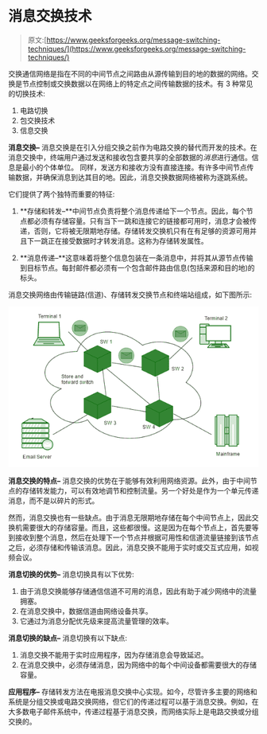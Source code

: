 # 消息交换技术

> 原文:[https://www.geeksforgeeks.org/message-switching-techniques/](https://www.geeksforgeeks.org/message-switching-techniques/)

交换通信网络是指在不同的中间节点之间路由从源传输到目的地的数据的网络。交换是节点控制或交换数据以在网络上的特定点之间传输数据的技术。有 3 种常见的切换技术:

1.  电路切换
2.  包交换技术
3.  信息交换

**消息交换–**
消息交换是在引入分组交换之前作为电路交换的替代而开发的技术。在消息交换中，终端用户通过发送和接收包含要共享的全部数据的*消息*进行通信。信息是最小的个体单位。
同样，发送方和接收方没有直接连接。有许多中间节点传输数据，并确保消息到达其目的地。因此，消息交换数据网络被称为逐跳系统。

它们提供了两个独特而重要的特征:

1.  **存储和转发–**中间节点负责将整个消息传递给下一个节点。因此，每个节点都必须有存储容量。只有当下一跳和连接它的链接都可用时，消息才会被传递，否则，它将被无限期地存储。存储转发交换机只有在有足够的资源可用并且下一跳正在接受数据时才转发消息。这称为存储转发属性。

2.  **消息传递–**这意味着将整个信息包装在一条消息中，并将其从源节点传输到目标节点。每封邮件都必须有一个包含邮件路由信息(包括来源和目的地)的标头。

消息交换网络由传输链路(信道)、存储转发交换节点和终端站组成，如下图所示:

![](img/81253366a523b9753b854b2c46fd82d5.png)

**消息交换的特点–**
消息交换的优势在于能够有效利用网络资源。此外，由于中间节点的存储转发能力，可以有效地调节和控制流量。另一个好处是作为一个单元传递消息，而不是以碎片的形式。

然而，消息交换也有一些缺点。由于消息无限期地存储在每个中间节点上，因此交换机需要很大的存储容量。而且，这些都很慢。这是因为在每个节点上，首先要等到接收到整个消息，然后在处理下一个节点并根据可用性和信道流量链接到该节点之后，必须存储和传输该消息。因此，消息交换不能用于实时或交互式应用，如视频会议。

**消息切换的优势–**
消息切换具有以下优势:

1.  由于消息交换能够存储通信信道不可用的消息，因此有助于减少网络中的流量拥塞。
2.  在消息交换中，数据信道由网络设备共享。
3.  它通过为消息分配优先级来提高流量管理的效率。

**消息切换的缺点–**
消息切换有以下缺点:

1.  消息交换不能用于实时应用程序，因为存储消息会导致延迟。
2.  在消息交换中，必须存储消息，因为网络中的每个中间设备都需要很大的存储容量。

**应用程序–**
存储转发方法在电报消息交换中心实现。如今，尽管许多主要的网络和系统是分组交换或电路交换网络，但它们的传递过程可以基于消息交换。例如，在大多数电子邮件系统中，传递过程基于消息交换，而网络实际上是电路交换或分组交换的。